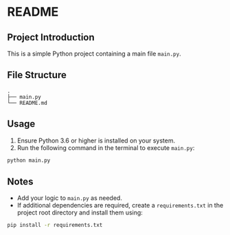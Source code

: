 # README

## Project Introduction

This is a simple Python project containing a main file `main.py`.

## File Structure

```
.
├── main.py
└── README.md
```

## Usage

1. Ensure Python 3.6 or higher is installed on your system.
2. Run the following command in the terminal to execute `main.py`:

```bash
python main.py
```

## Notes

- Add your logic to `main.py` as needed.
- If additional dependencies are required, create a `requirements.txt` in the project root directory and install them using:

```bash
pip install -r requirements.txt
```
